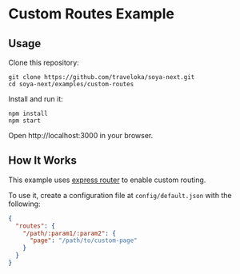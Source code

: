 # Custom Routes Example

## Usage
Clone this repository:
```
git clone https://github.com/traveloka/soya-next.git
cd soya-next/examples/custom-routes
```

Install and run it:
```
npm install
npm start
```

Open http://localhost:3000 in your browser.

## How It Works
This example uses [express router](http://expressjs.com/en/api.html#express.router) to enable custom routing.

To use it, create a configuration file at `config/default.json` with the following:
```json
{
  "routes": {
    "/path/:param1/:param2": {
      "page": "/path/to/custom-page"
    }
  }
}
```
